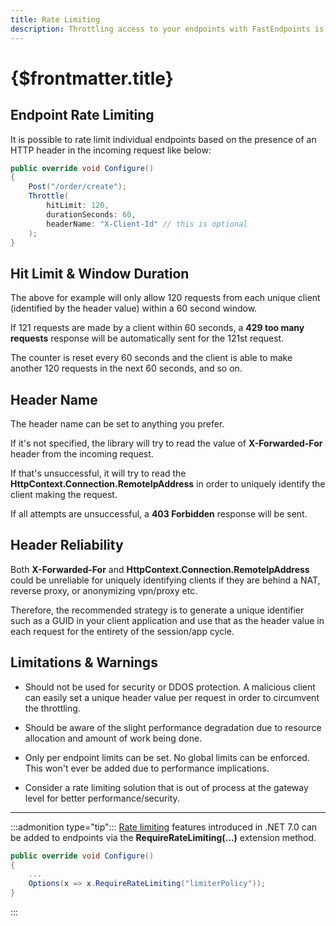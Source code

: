 ```yaml
---
title: Rate Limiting
description: Throttling access to your endpoints with FastEndpoints is a built-in feature and extremely easy to activate.
---
```


# {$frontmatter.title}

## Endpoint Rate Limiting

It is possible to rate limit individual endpoints based on the presence of an HTTP header in the incoming request like below:

```cs
public override void Configure()
{
    Post("/order/create");
    Throttle(
        hitLimit: 120,
        durationSeconds: 60,
        headerName: "X-Client-Id" // this is optional
    );
}
```

## Hit Limit & Window Duration

The above for example will only allow 120 requests from each unique client (identified by the header value) within a 60 second window.

If 121 requests are made by a client within 60 seconds, a **429 too many requests** response will be automatically sent for the 121st request.

The counter is reset every 60 seconds and the client is able to make another 120 requests in the next 60 seconds, and so on.

## Header Name

The header name can be set to anything you prefer.

If it's not specified, the library will try to read the value of **X-Forwarded-For** header from the incoming request.

If that's unsuccessful, it will try to read the **HttpContext.Connection.RemoteIpAddress** in order to uniquely identify the client making the request.

If all attempts are unsuccessful, a **403 Forbidden** response will be sent.

## Header Reliability

Both **X-Forwarded-For** and **HttpContext.Connection.RemoteIpAddress** could be unreliable for uniquely identifying clients if they are behind a NAT, reverse proxy, or anonymizing vpn/proxy etc.

Therefore, the recommended strategy is to generate a unique identifier such as a GUID in your client application and use that as the header value in each request for the entirety of the session/app cycle.

## Limitations & Warnings

- Should not be used for security or DDOS protection. A malicious client can easily set a unique header value per request in order to circumvent the throttling.

- Should be aware of the slight performance degradation due to resource allocation and amount of work being done.

- Only per endpoint limits can be set. No global limits can be enforced. This won't ever be added due to performance implications.

- Consider a rate limiting solution that is out of process at the gateway level for better performance/security.


---

:::admonition type="tip":::
[Rate limiting](https://learn.microsoft.com/en-us/aspnet/core/performance/rate-limit?view=aspnetcore-7.0) features introduced in .NET 7.0 can be added to endpoints via the **RequireRateLimiting(...)** extension method.
```cs
public override void Configure()
{
    ...
    Options(x => x.RequireRateLimiting("limiterPolicy"));
}
```
:::